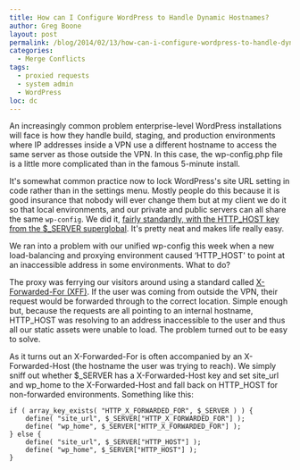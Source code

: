 ```yaml
---
title: How can I Configure WordPress to Handle Dynamic Hostnames?
author: Greg Boone
layout: post
permalink: /blog/2014/02/13/how-can-i-configure-wordpress-to-handle-dynamic-hostnames
categories:
  - Merge Conflicts
tags:
  - proxied requests
  - system admin
  - WordPress
loc: dc
---
```

An increasingly common problem enterprise-level WordPress installations will face is how they handle build, staging, and production environments where IP addresses inside a VPN use a different hostname to access the same server as those outside the VPN. In this case, the wp-config.php file is a little more complicated than in the famous 5-minute install.  
<!--more-->


It's somewhat common practice now to lock WordPress's site URL setting in code rather than in the settings menu. Mostly people do this because it is good insurance that nobody will ever change them but at my client we do it so that local environments, and our private and public servers can all share the same `wp-config`. We did it, [fairly standardly, with the HTTP\_HOST key from the $\_SERVER superglobal][1]. It's pretty neat and makes life really easy.

We ran into a problem with our unified wp-config this week when a new load-balancing and proxying environment caused &#8216;HTTP_HOST' to point at an inaccessible address in some environments. What to do?

The proxy was ferrying our visitors around using a standard called [X-Forwarded-For (XFF)][2]. If the user was coming from outside the VPN, their request would be forwarded through to the correct location. Simple enough but, because the requests are all pointing to an internal hostname, HTTP_HOST was resolving to an address inaccessible to the user and thus all our static assets were unable to load. The problem turned out to be easy to solve.

As it turns out an X-Forwarded-For is often accompanied by an X-Forwarded-Host (the hostname the user was trying to reach). We simply sniff out whether $\_SERVER has a X-Forwarded-Host key and set site\_url and wp\_home to the X-Forwarded-Host and fall back on HTTP\_HOST for non-forwarded environments. Something like this:

    if ( array_key_exists( "HTTP_X_FORWARDED_FOR", $_SERVER ) ) {
        define( "site_url", $_SERVER["HTTP_X_FORWARDED_FOR"] );
        define( "wp_home", $_SERVER["HTTP_X_FORWARDED_FOR"] );
    } else {
        define( "site_url", $_SERVER["HTTP_HOST"] );
        define( "wp_home", $_SERVER["HTTP_HOST"] );
    }

 [1]: http://codex.wordpress.org/Editing_wp-config.php "Editing WP-Config.pgp"
 [2]: http://en.wikipedia.org/wiki/X-Forwarded-For "X-Forwarded For, Wikipedia"
